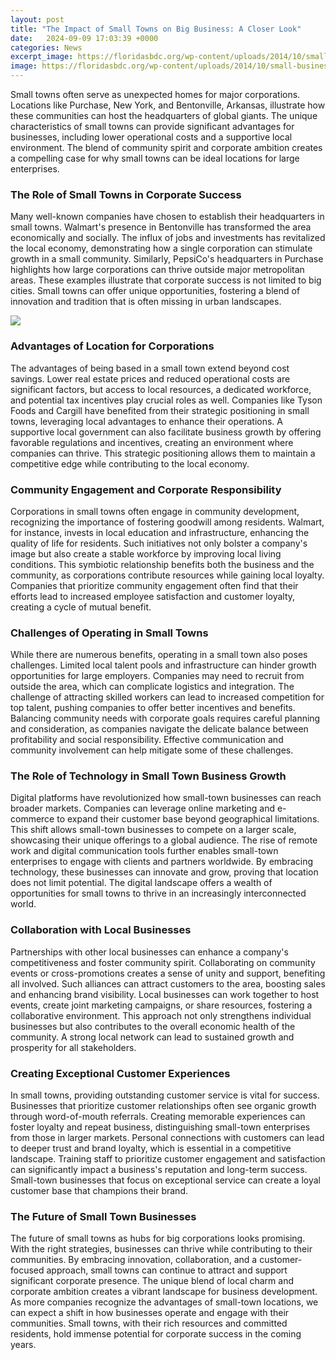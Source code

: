 ```yaml
---
layout: post
title: "The Impact of Small Towns on Big Business: A Closer Look"
date:   2024-09-09 17:03:39 +0000
categories: News
excerpt_image: https://floridasbdc.org/wp-content/uploads/2014/10/small-business-impact.jpg
image: https://floridasbdc.org/wp-content/uploads/2014/10/small-business-impact.jpg
---
```


Small towns often serve as unexpected homes for major corporations. Locations like Purchase, New York, and Bentonville, Arkansas, illustrate how these communities can host the headquarters of global giants. The unique characteristics of small towns can provide significant advantages for businesses, including lower operational costs and a supportive local environment. The blend of community spirit and corporate ambition creates a compelling case for why small towns can be ideal locations for large enterprises.
### The Role of Small Towns in Corporate Success
Many well-known companies have chosen to establish their headquarters in small towns. Walmart's presence in Bentonville has transformed the area economically and socially. The influx of jobs and investments has revitalized the local economy, demonstrating how a single corporation can stimulate growth in a small community. Similarly, PepsiCo's headquarters in Purchase highlights how large corporations can thrive outside major metropolitan areas. These examples illustrate that corporate success is not limited to big cities. Small towns can offer unique opportunities, fostering a blend of innovation and tradition that is often missing in urban landscapes.

![](https://floridasbdc.org/wp-content/uploads/2014/10/small-business-impact.jpg)
### Advantages of Location for Corporations
The advantages of being based in a small town extend beyond cost savings. Lower real estate prices and reduced operational costs are significant factors, but access to local resources, a dedicated workforce, and potential tax incentives play crucial roles as well. Companies like Tyson Foods and Cargill have benefited from their strategic positioning in small towns, leveraging local advantages to enhance their operations. A supportive local government can also facilitate business growth by offering favorable regulations and incentives, creating an environment where companies can thrive. This strategic positioning allows them to maintain a competitive edge while contributing to the local economy.
### Community Engagement and Corporate Responsibility
Corporations in small towns often engage in community development, recognizing the importance of fostering goodwill among residents. Walmart, for instance, invests in local education and infrastructure, enhancing the quality of life for residents. Such initiatives not only bolster a company's image but also create a stable workforce by improving local living conditions. This symbiotic relationship benefits both the business and the community, as corporations contribute resources while gaining local loyalty. Companies that prioritize community engagement often find that their efforts lead to increased employee satisfaction and customer loyalty, creating a cycle of mutual benefit.
### Challenges of Operating in Small Towns
While there are numerous benefits, operating in a small town also poses challenges. Limited local talent pools and infrastructure can hinder growth opportunities for large employers. Companies may need to recruit from outside the area, which can complicate logistics and integration. The challenge of attracting skilled workers can lead to increased competition for top talent, pushing companies to offer better incentives and benefits. Balancing community needs with corporate goals requires careful planning and consideration, as companies navigate the delicate balance between profitability and social responsibility. Effective communication and community involvement can help mitigate some of these challenges.
### The Role of Technology in Small Town Business Growth
Digital platforms have revolutionized how small-town businesses can reach broader markets. Companies can leverage online marketing and e-commerce to expand their customer base beyond geographical limitations. This shift allows small-town businesses to compete on a larger scale, showcasing their unique offerings to a global audience. The rise of remote work and digital communication tools further enables small-town enterprises to engage with clients and partners worldwide. By embracing technology, these businesses can innovate and grow, proving that location does not limit potential. The digital landscape offers a wealth of opportunities for small towns to thrive in an increasingly interconnected world.
### Collaboration with Local Businesses
Partnerships with other local businesses can enhance a company's competitiveness and foster community spirit. Collaborating on community events or cross-promotions creates a sense of unity and support, benefiting all involved. Such alliances can attract customers to the area, boosting sales and enhancing brand visibility. Local businesses can work together to host events, create joint marketing campaigns, or share resources, fostering a collaborative environment. This approach not only strengthens individual businesses but also contributes to the overall economic health of the community. A strong local network can lead to sustained growth and prosperity for all stakeholders.
### Creating Exceptional Customer Experiences
In small towns, providing outstanding customer service is vital for success. Businesses that prioritize customer relationships often see organic growth through word-of-mouth referrals. Creating memorable experiences can foster loyalty and repeat business, distinguishing small-town enterprises from those in larger markets. Personal connections with customers can lead to deeper trust and brand loyalty, which is essential in a competitive landscape. Training staff to prioritize customer engagement and satisfaction can significantly impact a business's reputation and long-term success. Small-town businesses that focus on exceptional service can create a loyal customer base that champions their brand.
### The Future of Small Town Businesses
The future of small towns as hubs for big corporations looks promising. With the right strategies, businesses can thrive while contributing to their communities. By embracing innovation, collaboration, and a customer-focused approach, small towns can continue to attract and support significant corporate presence. The unique blend of local charm and corporate ambition creates a vibrant landscape for business development. As more companies recognize the advantages of small-town locations, we can expect a shift in how businesses operate and engage with their communities. Small towns, with their rich resources and committed residents, hold immense potential for corporate success in the coming years.